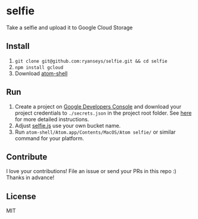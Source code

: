selfie
======

Take a selfie and upload it to Google Cloud Storage

## Install

1. `git clone git@github.com:ryanseys/selfie.git && cd selfie`
2. `npm install gcloud`
3. Download [atom-shell](https://github.com/atom/atom-shell/releases)

## Run

1. Create a project on [Google Developers Console][gdevconsole] and download your project credentials to `./secrets.json` in the project root folder. See [here][gcloudsetup] for more detailed instructions.
2. Adjust [selfie.js](selfie.js) use your own bucket name.
3. Run `atom-shell/Atom.app/Contents/MacOS/Atom selfie/` or similar command for your platform.

## Contribute

I love your contributions! File an issue or send your PRs in this repo :) Thanks in advance!

## License

MIT

[gdevconsole]: https://console.developers.google.com/project
[gcloudsetup]: https://github.com/GoogleCloudPlatform/gcloud-node#elsewhere
